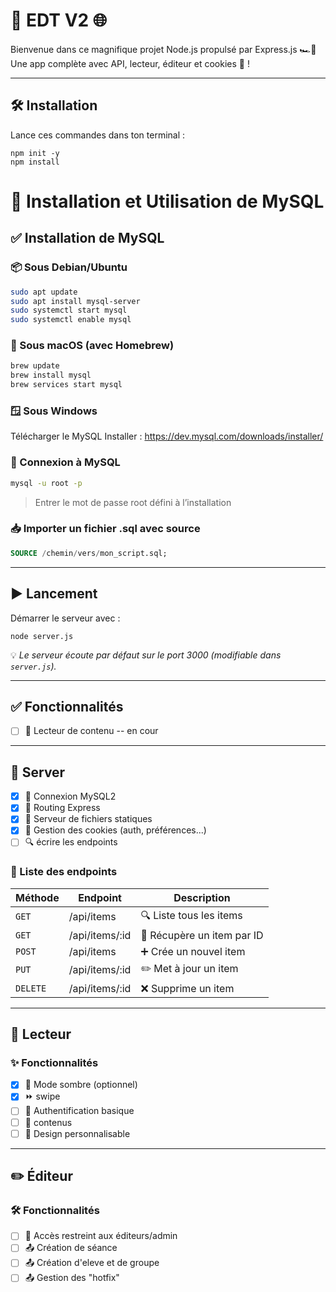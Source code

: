 
# 🚀 EDT V2 🌐

Bienvenue dans ce magnifique projet Node.js propulsé par Express.js 🏎️💨  
Une app complète avec API, lecteur, éditeur et cookies 🍪 !

---

## 🛠️ Installation

Lance ces commandes dans ton terminal :

```batch
npm init -y
npm install
```

# 🐬 Installation et Utilisation de MySQL

## ✅ Installation de MySQL

### 📦 Sous Debian/Ubuntu
```bash
sudo apt update
sudo apt install mysql-server
sudo systemctl start mysql
sudo systemctl enable mysql
```

### 🍎 Sous macOS (avec Homebrew)
```bash
brew update
brew install mysql
brew services start mysql
```

###  🪟 Sous Windows

Télécharger le MySQL Installer : https://dev.mysql.com/downloads/installer/
   
### 🔑 Connexion à MySQL
```bash
mysql -u root -p

```
> Entrer le mot de passe root défini à l’installation

### 📥 Importer un fichier .sql avec source
```SQL
SOURCE /chemin/vers/mon_script.sql;
```
---

## ▶️ Lancement

Démarrer le serveur avec :

```batch
node server.js
```
💡 *Le serveur écoute par défaut sur le port 3000 (modifiable dans `server.js`).*

---

## ✅ Fonctionnalités

 


- [ ] 📖 Lecteur de contenu  -- en cour


---

## 📡 Server

- [x] 🧠 Connexion MySQL2
- [x] 🧭 Routing Express
- [x] 📁 Serveur de fichiers statiques
- [x] 🍪 Gestion des cookies (auth, préférences...)
- [ ] 🔍 écrire les endpoints
      
### 🔌 Liste des endpoints

| Méthode  | Endpoint          | Description                       |
|----------|------------------|-----------------------------------|
| `GET`    | /api/items       | 🔍 Liste tous les items           |
| `GET`    | /api/items/:id   | 🔎 Récupère un item par ID        |
| `POST`   | /api/items       | ➕ Crée un nouvel item            |
| `PUT`    | /api/items/:id   | ✏️ Met à jour un item            |
| `DELETE` | /api/items/:id   | ❌ Supprime un item              |

---

## 📖 Lecteur

### ✨ Fonctionnalités

- [x] 🌙 Mode sombre (optionnel)  
- [x] ⏩ swipe 
- [ ] 🔐 Authentification basique
- [ ] 📜 contenus  
- [ ] 🎨 Design personnalisable  

---

## ✏️ Éditeur

### 🛠️ Fonctionnalités

- [ ] 🔐 Accès restreint aux éditeurs/admin  
- [ ] 📤 Création de séance
- [ ] 📤 Création d'eleve et de groupe
- [ ] 📤 Gestion des "hotfix"
